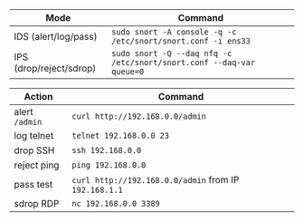 | Mode                    | Command                                                              |
| ----------------------- | -------------------------------------------------------------------- |
| IDS (alert/log/pass)    | `sudo snort -A console -q -c /etc/snort/snort.conf -i ens33`          |
| IPS (drop/reject/sdrop) | `sudo snort -Q --daq nfq -c /etc/snort/snort.conf --daq-var queue=0` |


| Action         | Command                                                |
| -------------- | ------------------------------------------------------ |
| alert `/admin` | `curl http://192.168.0.0/admin`                         |
| log telnet     | `telnet 192.168.0.0 23`                                 |
| drop SSH       | `ssh 192.168.0.0`                                       |
| reject ping    | `ping 192.168.0.0`                                      |
| pass test      | `curl http://192.168.0.0/admin` from IP `192.168.1.1` |
| sdrop RDP      | `nc 192.168.0.0 3389`                                   |
